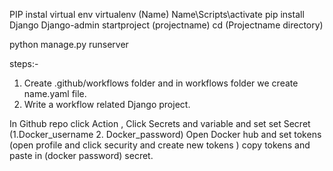 PIP instal virtual env
 virtualenv (Name)
Name\Scripts\activate
pip install Django
Django-admin startproject (projectname)
cd (Projectname directory)

python manage.py runserver

steps:-
1. Create .github/workflows folder and in workflows folder we create name.yaml file.
2. Write a workflow related Django project.


In Github repo click Action , Click Secrets and variable and set set Secret (1.Docker_username 2. Docker_password)
Open Docker hub and set tokens (open profile and click security and create new tokens ) copy tokens and paste in (docker password) secret.


